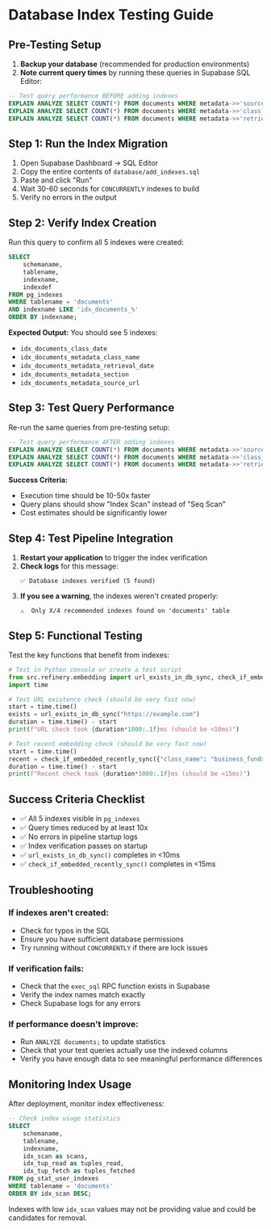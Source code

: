 # Database Index Testing Guide

## Pre-Testing Setup

1. **Backup your database** (recommended for production environments)
2. **Note current query times** by running these queries in Supabase SQL Editor:

```sql
-- Test query performance BEFORE adding indexes
EXPLAIN ANALYZE SELECT COUNT(*) FROM documents WHERE metadata->>'source_url' = 'https://example.com';
EXPLAIN ANALYZE SELECT COUNT(*) FROM documents WHERE metadata->>'class_name' = 'business_fundamentals';
EXPLAIN ANALYZE SELECT COUNT(*) FROM documents WHERE metadata->>'retrieval_date' > '2024-01-01T00:00:00';
```

## Step 1: Run the Index Migration

1. Open Supabase Dashboard → SQL Editor
2. Copy the entire contents of `database/add_indexes.sql`
3. Paste and click "Run"
4. Wait 30-60 seconds for `CONCURRENTLY` indexes to build
5. Verify no errors in the output

## Step 2: Verify Index Creation

Run this query to confirm all 5 indexes were created:

```sql
SELECT 
    schemaname,
    tablename,
    indexname,
    indexdef
FROM pg_indexes
WHERE tablename = 'documents'
AND indexname LIKE 'idx_documents_%'
ORDER BY indexname;
```

**Expected Output:** You should see 5 indexes:
- `idx_documents_class_date`
- `idx_documents_metadata_class_name`
- `idx_documents_metadata_retrieval_date`
- `idx_documents_metadata_section`
- `idx_documents_metadata_source_url`

## Step 3: Test Query Performance

Re-run the same queries from pre-testing setup:

```sql
-- Test query performance AFTER adding indexes
EXPLAIN ANALYZE SELECT COUNT(*) FROM documents WHERE metadata->>'source_url' = 'https://example.com';
EXPLAIN ANALYZE SELECT COUNT(*) FROM documents WHERE metadata->>'class_name' = 'business_fundamentals';
EXPLAIN ANALYZE SELECT COUNT(*) FROM documents WHERE metadata->>'retrieval_date' > '2024-01-01T00:00:00';
```

**Success Criteria:**
- Execution time should be 10-50x faster
- Query plans should show "Index Scan" instead of "Seq Scan"
- Cost estimates should be significantly lower

## Step 4: Test Pipeline Integration

1. **Restart your application** to trigger the index verification
2. **Check logs** for this message:
   ```
   ✅ Database indexes verified (5 found)
   ```
3. **If you see a warning**, the indexes weren't created properly:
   ```
   ⚠️  Only X/4 recommended indexes found on 'documents' table
   ```

## Step 5: Functional Testing

Test the key functions that benefit from indexes:

```python
# Test in Python console or create a test script
from src.refinery.embedding import url_exists_in_db_sync, check_if_embedded_recently_sync
import time

# Test URL existence check (should be very fast now)
start = time.time()
exists = url_exists_in_db_sync("https://example.com")
duration = time.time() - start
print(f"URL check took {duration*1000:.1f}ms (should be <10ms)")

# Test recent embedding check (should be very fast now)
start = time.time()
recent = check_if_embedded_recently_sync({"class_name": "business_fundamentals"})
duration = time.time() - start
print(f"Recent check took {duration*1000:.1f}ms (should be <15ms)")
```

## Success Criteria Checklist

- ✅ All 5 indexes visible in `pg_indexes`
- ✅ Query times reduced by at least 10x
- ✅ No errors in pipeline startup logs
- ✅ Index verification passes on startup
- ✅ `url_exists_in_db_sync()` completes in <10ms
- ✅ `check_if_embedded_recently_sync()` completes in <15ms

## Troubleshooting

### If indexes aren't created:
- Check for typos in the SQL
- Ensure you have sufficient database permissions
- Try running without `CONCURRENTLY` if there are lock issues

### If verification fails:
- Check that the `exec_sql` RPC function exists in Supabase
- Verify the index names match exactly
- Check Supabase logs for any errors

### If performance doesn't improve:
- Run `ANALYZE documents;` to update statistics
- Check that your test queries actually use the indexed columns
- Verify you have enough data to see meaningful performance differences

## Monitoring Index Usage

After deployment, monitor index effectiveness:

```sql
-- Check index usage statistics
SELECT 
    schemaname,
    tablename,
    indexname,
    idx_scan as scans,
    idx_tup_read as tuples_read,
    idx_tup_fetch as tuples_fetched
FROM pg_stat_user_indexes
WHERE tablename = 'documents'
ORDER BY idx_scan DESC;
```

Indexes with low `idx_scan` values may not be providing value and could be candidates for removal.